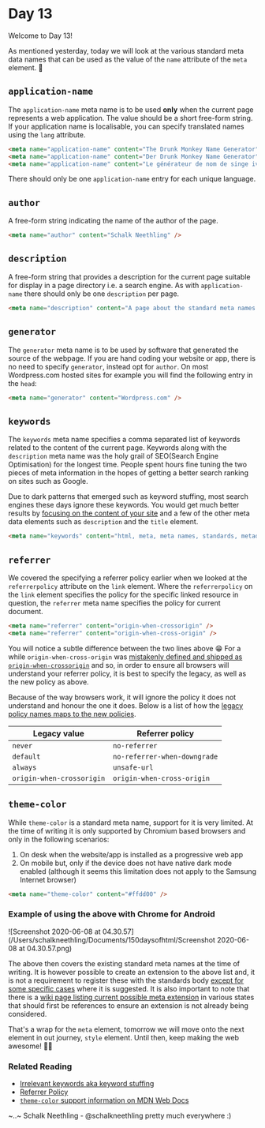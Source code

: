 # Day 13

Welcome to Day 13!

As mentioned yesterday, today we will look at the various standard meta data names that can be used as the value of the `name` attribute of the `meta` element. 🎡

## `application-name`

The `application-name` meta name is to be used **only** when the current page represents a web application. The value should be a short free-form string. If your application name is localisable, you can specify translated names using the `lang` attribute.

```html
<meta name="application-name" content="The Drunk Monkey Name Generator" lang="en" />
<meta name="application-name" content="Der Drunk Monkey Name Generator" lang="de" />
<meta name="application-name" content="Le générateur de nom de singe ivre" lang="fr" />
```

There should only be one `application-name` entry for each unique language.

## `author`

A free-form string indicating the name of the author of the page.

```html
<meta name="author" content="Schalk Neethling" />
```

## `description`

A free-form string that provides a description for the current page suitable for display in a page directory i.e. a search engine. As with `application-name` there should only be one `description` per page.

```html
<meta name="description" content="A page about the standard meta names of the meta element" />
```

## `generator`

The `generator` meta name is to be used by software that generated the source of the webpage. If you are hand coding your website or app, there is no need to specify `generator`, instead opt for `author`. On most Wordpress.com hosted sites for example you will find the following entry in the `head`:

```html
<meta name="generator" content="Wordpress.com" />
```

## `keywords`

The `keywords` meta name specifies a comma separated list of keywords related to the content of the current page. Keywords along with the `description` meta name was the holy grail of SEO(Search Engine Optimisation) for the longest time. People spent hours fine tuning the two pieces of meta information in the hopes of getting a better search ranking on sites such as Google.

Due to dark patterns that emerged such as keyword stuffing, most search engines these days ignore these keywords. You would get much better results by [focusing on the content of your site](https://searchengineland.com/guide/seo/html-code-search-engine-ranking) and a few of the other meta data elements such as `description` and the `title` element.

```html
<meta name="keywords" content="html, meta, meta names, standards, metadata" />
```

## `referrer`

We covered the specifying a referrer policy earlier when we looked at the `referrerpolicy` attribute on the `link` element. Where the `referrerpolicy` on the `link` element specifies the policy for the specific linked resource in question, the `referrer` meta name specifies the policy for current document.

```html
<meta name="referrer" content="origin-when-crossorigin" />
<meta name="referrer" content="origin-when-cross-origin" />
```

You will notice a subtle difference between the two lines above 😁 For a while `origin-when-cross-origin` was [mistakenly defined and shipped as `origin-when-crossorigin`](https://lists.w3.org/Archives/Public/public-webappsec/2015May/0064.html) and so, in order to ensure all browsers will understand your referrer policy, it is best to specify the legacy, as well as the new policy as above.

Because of the way browsers work, it will ignore the policy it does not understand and honour the one it does. Below is a list of how the [legacy policy names maps to the new policies](https://html.spec.whatwg.org/#meta-referrer).

| Legacy value              | Referrer policy              |
| ------------------------- | ---------------------------- |
| `never`                   | `no-referrer`                |
| `default`                 | `no-referrer-when-downgrade` |
| `always`                  | `unsafe-url`                 |
| `origin-when-crossorigin` | `origin-when-cross-origin`   |

## `theme-color`

While `theme-color` is a standard meta name, support for it is very limited. At the time of writing it is only supported by Chromium based browsers and only in the following scenarios:

1. On desk when the website/app is installed as a progressive web app
2. On mobile but, only if the device does not have native dark mode enabled (although it seems this limitation does not apply to the Samsung Internet browser)

```html
<meta name="theme-color" content="#ffdd00" />
```

### Example of using the above with Chrome for Android

![Screenshot 2020-06-08 at 04.30.57](/Users/schalkneethling/Documents/150daysofhtml/Screenshot 2020-06-08 at 04.30.57.png)

The above then covers the existing standard meta names at the time of writing. It is however possible to create an extension to the above list and, it is not a requirement to register these with the standards body [except for some specific cases](https://html.spec.whatwg.org/#other-metadata-names) where it is suggested. It is also important to note that there is a [wiki page listing current possible meta extension](https://wiki.whatwg.org/wiki/MetaExtensions) in various states that should first be references to ensure an extension is not already being considered.

That's a wrap for the `meta` element, tomorrow we will move onto the next element in out journey, `style` element. Until then, keep making the web awesome! 🧘‍♀️

### Related Reading

- [Irrelevant keywords aka keyword stuffing](https://support.google.com/webmasters/answer/66358?hl=en)
- [Referrer Policy](https://w3c.github.io/webappsec-referrer-policy/)
- [`theme-color` support information on MDN Web Docs](https://developer.mozilla.org/en-US/docs/Web/HTML/Element/meta/name/theme-color#Browser_compatibility)

~..~
Schalk Neethling - @schalkneethling pretty much everywhere :)